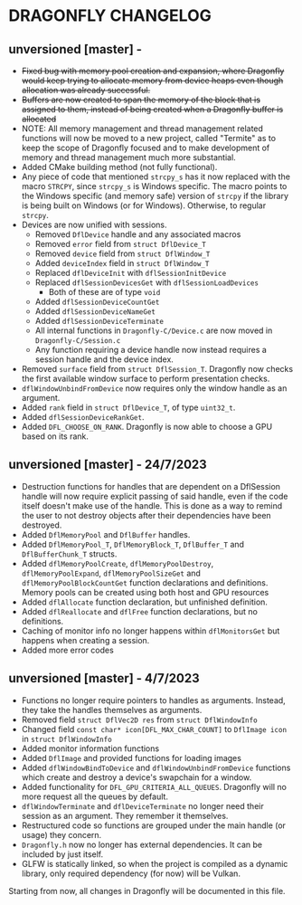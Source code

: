 # DRAGONFLY CHANGELOG

## unversioned [master] -
- ~~Fixed bug with memory pool creation and expansion, where Dragonfly would keep trying to allocate memory from device heaps even though allocation was already successful.~~
- ~~Buffers are now created to span the memory of the block that is assigned to them, instead of being created when a Dragonfly buffer is allocated~~
- NOTE: All memory management and thread management related functions will now be moved to a new project, called "Termite" as to keep the scope of Dragonfly focused and to make development of memory and thread management much more substantial.
- Added CMake building method (not fully functional).
- Any piece of code that mentioned `strcpy_s` has it now replaced with the macro `STRCPY`, since `strcpy_s` is Windows specific. The macro points to the Windows specific (and memory safe) version of `strcpy` if the library is being built on Windows (or for Windows). Otherwise, to regular `strcpy`.
- Devices are now unified with sessions.
    - Removed `DflDevice` handle and any associated macros
    - Removed `error` field from `struct DflDevice_T`
    - Removed `device` field from `struct DflWindow_T`
    - Added `deviceIndex` field in `struct DflWindow_T`
    - Replaced `dflDeviceInit` with `dflSessionInitDevice`
    - Replaced `dflSessionDevicesGet` with `dflSessionLoadDevices`
       - Both of these are of type `void`
    - Added `dflSessionDeviceCountGet`
    - Added `dflSessionDeviceNameGet`
    - Added `dflSessionDeviceTerminate`
    - All internal functions in `Dragonfly-C/Device.c` are now moved in `Dragonfly-C/Session.c`
    - Any function requiring a device handle now instead requires a session handle and the device index.
- Removed `surface` field from `struct DflSession_T`. Dragonfly now checks the first available window surface to perform presentation checks.
- `dflWindowUnbindFromDevice` now requires only the window handle as an argument. 
- Added `rank` field in `struct DflDevice_T`, of type `uint32_t`. 
- Added `dflSessionDeviceRankGet`.
- Added `DFL_CHOOSE_ON_RANK`. Dragonfly is now able to choose a GPU based on its rank.

## unversioned [master] - 24/7/2023
- Destruction functions for handles that are dependent on a DflSession handle will now require explicit passing of said handle, even if the code itself doesn't make use of the handle. This is done as a way to remind the user to not destroy objects after their dependencies have been destroyed.
- Added `DflMemoryPool` and `DflBuffer` handles.
- Added `DflMemoryPool_T`, `DflMemoryBlock_T`, `DflBuffer_T` and `DflBufferChunk_T` structs.
- Added `dflMemoryPoolCreate`, `dflMemoryPoolDestroy`, `dflMemoryPoolExpand`, `dflMemoryPoolSizeGet` and `dflMemoryPoolBlockCountGet` function declarations and definitions. Memory pools can be created using both host and GPU resources
- Added `dflAllocate` function declaration, but unfinished definition.
- Added `dflReallocate` and `dflFree` function declarations, but no definitions.
- Caching of monitor info no longer happens within `dflMonitorsGet` but happens when creating a session.
- Added more error codes

## unversioned [master] - 4/7/2023
- Functions no longer require pointers to handles as arguments. Instead, they take the handles themselves as arguments.
- Removed field `struct DflVec2D res` from `struct DflWindowInfo`
- Changed field `const char* icon[DFL_MAX_CHAR_COUNT]` to `DflImage icon` in `struct DflWindowInfo`
- Added monitor information functions
- Added `DflImage` and provided functions for loading images
- Added `dflWindowBindToDevice` and `dflWindowUnbindFromDevice` functions which create and destroy a device's swapchain for a window.
- Added functionality for `DFL_GPU_CRITERIA_ALL_QUEUES`. Dragonfly will no more request all the queues by default.
- `dflWindowTerminate` and `dflDeviceTerminate` no longer need their session as an argument. They remember it themselves.
- Restructured code so functions are grouped under the main handle (or usage) they concern.
- `Dragonfly.h` now no longer has external dependencies. It can be included by just itself. 
- GLFW is statically linked, so when the project is compiled as a dynamic library, only required dependency (for now) will be Vulkan.

Starting from now, all changes in Dragonfly will be documented in this file.